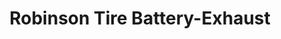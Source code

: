 ---
title: "Robinson Tire Battery-Exhaust"
url: /rosiclare/robinson-tire-battery-exhaust/
shop: Allgemein
---